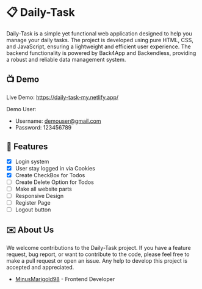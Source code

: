 
#  :clipboard: Daily-Task

Daily-Task is a simple yet functional web application designed to help you manage your daily tasks. The project is developed using pure HTML, CSS, and JavaScript, ensuring a lightweight and efficient user experience. The backend functionality is powered by Back4App and Backendless, providing a robust and reliable data management system.




## :tv: Demo

Live Demo: https://daily-task-my.netlify.app/

Demo User: 
- Username: demouser@gmail.com
- Password: 123456789

##  :memo: Features

- [X]  Login system
- [X]  User stay logged in via Cookies
- [X]  Create CheckBox for Todos
- [ ]  Create Delete Option for Todos
- [ ]  Make all website parts
- [ ]  Responsive Design
- [ ]  Register Page
- [ ]  Logout button
## :envelope: About Us

We welcome contributions to the Daily-Task project. If you have a feature request, bug report, or want to contribute to the code, please feel free to make a pull request or open an issue. Any help to develop this project is accepted and appreciated.



- [MinusMarigold98](https://www.discordapp.com/users/382244660208205824) - Frontend Developer

